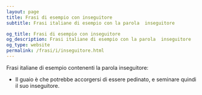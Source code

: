 ```yaml
---
layout: page
title: Frasi di esempio con inseguitore 
subtitle: Frasi italiane di esempio con la parola  inseguitore

og_title: Frasi di esempio con inseguitore 
og_description: Frasi italiane di esempio con la parola  inseguitore
og_type: website
permalink: /frasi/i/inseguitore.html
---
```


Frasi italiane di esempio contenenti la parola inseguitore:


- Il guaio è che potrebbe accorgersi di essere pedinato, e seminare quindi il suo inseguitore.

